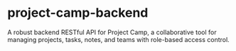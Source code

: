 # project-camp-backend
A robust backend RESTful API for Project Camp, a collaborative tool for managing projects, tasks, notes, and teams with role-based access control.

